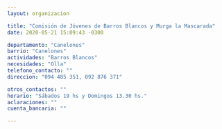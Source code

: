 ```yaml
---
layout: organizacion

title: "Comisión de Jóvenes de Barros Blancos y Murga la Mascarada"
date: 2020-05-21 15:09:43 -0300

departamento: "Canelones"
barrio: "Canelones"
actividades: "Barros Blancos"
necesidades: "Olla"
telefono_contacto: ""
direccion: "094 485 351, 092 876 371"

otros_contactos: ""
horario: "Sábados 19 hs y Domingos 13.30 hs."
aclaraciones: ""
cuenta_bancaria: ""

---
```

